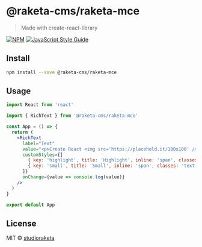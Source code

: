 # @raketa-cms/raketa-mce

> Made with create-react-library

[![NPM](https://img.shields.io/npm/v/@raketa-cms/raketa-mce.svg)](https://www.npmjs.com/package/@raketa-cms/raketa-mce) [![JavaScript Style Guide](https://img.shields.io/badge/code_style-standard-brightgreen.svg)](https://standardjs.com)

## Install

```bash
npm install --save @raketa-cms/raketa-mce
```

## Usage

```jsx
import React from 'react'

import { RichText } from '@raketa-cms/raketa-mce'

const App = () => {
  return (
    <RichText
      label="Text"
      value="<p>Create React <img src='https://placehold.it/100x100' /> Library Example 😄</p>"
      customStyles={[
        { key: 'highlight', title: 'Highlight', inline: 'span', classes: 'highlight' },
        { key: 'small', title: 'Small', inline: 'span', classes: 'text-small' },
      ]}
      onChange={value => console.log(value)}
    />
  )
}

export default App

```

## License

MIT © [studioraketa](https://github.com/studioraketa)
